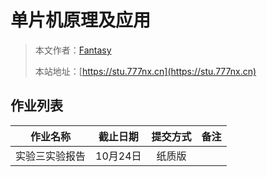 # 单片机原理及应用

> 本文作者：[Fantasy](https://www.777nx.cn/personal/about/)
>
> 本站地址：[https://stu.777nx.cn](https://stu.777nx.cn)

## 作业列表

| 作业名称 |  截止日期   | 提交方式 | 备注 |
| :------: | :---------: | :------: | :--: |
| 实验三实验报告 | 10月24日 |  纸质版  |      |
